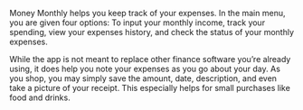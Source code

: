 Money Monthly helps you keep track of your expenses. In the main menu, you are given four options: To input your monthly income, track your spending, view your expenses history, and check the status of your monthly expenses.

While the app is not meant to replace other finance software you’re already using, it does help you note your expenses as you go about your day. As you shop, you may simply save the amount, date, description, and even take a picture of your receipt. This especially helps for small purchases like food and drinks.

